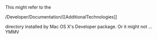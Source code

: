 This might refer to the 

/Developer/Documentation/[[AdditionalTechnologies]]

directory installed by Mac OS X's Developer package. Or it might not ... YMMV